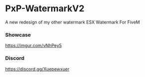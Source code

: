 # PxP-WatermarkV2
A new redesign of my other watermark
ESX Watermark For FiveM

### Showcase
https://imgur.com/vNhPey5

### Discord
https://discord.gg/Xuepewxuer
